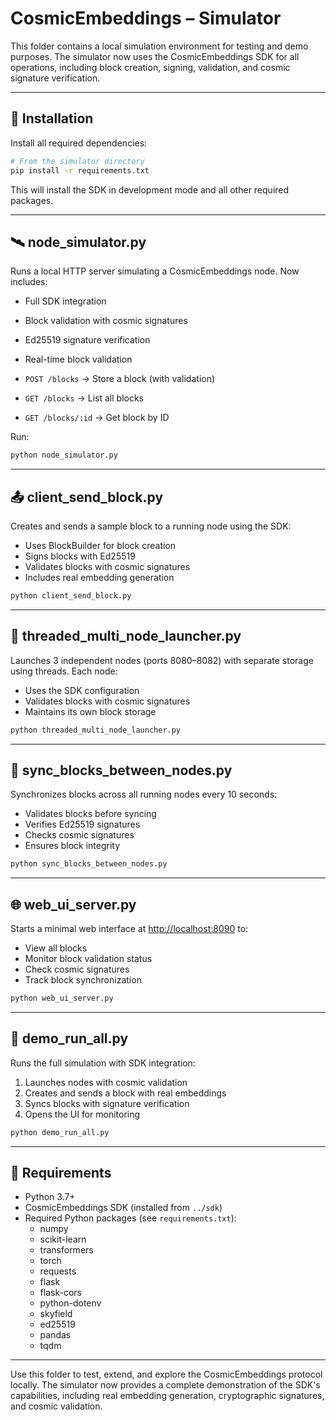# CosmicEmbeddings – Simulator

This folder contains a local simulation environment for testing and demo purposes. The simulator now uses the CosmicEmbeddings SDK for all operations, including block creation, signing, validation, and cosmic signature verification.

---

## 🔧 Installation

Install all required dependencies:

```bash
# From the simulator directory
pip install -r requirements.txt
```

This will install the SDK in development mode and all other required packages.

---

## 🛰 node_simulator.py

Runs a local HTTP server simulating a CosmicEmbeddings node. Now includes:
- Full SDK integration
- Block validation with cosmic signatures
- Ed25519 signature verification
- Real-time block validation

- `POST /blocks` → Store a block (with validation)
- `GET /blocks` → List all blocks
- `GET /blocks/:id` → Get block by ID

Run:
```bash
python node_simulator.py
```

---

## 📤 client_send_block.py

Creates and sends a sample block to a running node using the SDK:
- Uses BlockBuilder for block creation
- Signs blocks with Ed25519
- Validates blocks with cosmic signatures
- Includes real embedding generation

```bash
python client_send_block.py
```

---

## 🔁 threaded_multi_node_launcher.py

Launches 3 independent nodes (ports 8080–8082) with separate storage using threads. Each node:
- Uses the SDK configuration
- Validates blocks with cosmic signatures
- Maintains its own block storage

```bash
python threaded_multi_node_launcher.py
```

---

## 🔄 sync_blocks_between_nodes.py

Synchronizes blocks across all running nodes every 10 seconds:
- Validates blocks before syncing
- Verifies Ed25519 signatures
- Checks cosmic signatures
- Ensures block integrity

```bash
python sync_blocks_between_nodes.py
```

---

## 🌐 web_ui_server.py

Starts a minimal web interface at [http://localhost:8090](http://localhost:8090) to:
- View all blocks
- Monitor block validation status
- Check cosmic signatures
- Track block synchronization

```bash
python web_ui_server.py
```

---

## 🚀 demo_run_all.py

Runs the full simulation with SDK integration:
1. Launches nodes with cosmic validation
2. Creates and sends a block with real embeddings
3. Syncs blocks with signature verification
4. Opens the UI for monitoring

```bash
python demo_run_all.py
```

---

## 🔧 Requirements

- Python 3.7+
- CosmicEmbeddings SDK (installed from `../sdk`)
- Required Python packages (see `requirements.txt`):
  - numpy
  - scikit-learn
  - transformers
  - torch
  - requests
  - flask
  - flask-cors
  - python-dotenv
  - skyfield
  - ed25519
  - pandas
  - tqdm

---

Use this folder to test, extend, and explore the CosmicEmbeddings protocol locally. The simulator now provides a complete demonstration of the SDK's capabilities, including real embedding generation, cryptographic signatures, and cosmic validation.

